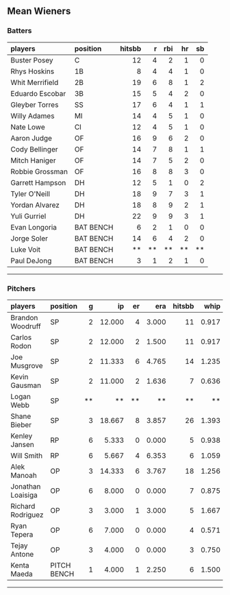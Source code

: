 ## Mean Wieners

### Batters

 
|players         |position  | hitsbb|  r| rbi| hr| sb| 
|:---------------|:---------|------:|--:|---:|--:|--:| 
|Buster Posey    |C         |     12|  4|   2|  1|  0| 
|Rhys Hoskins    |1B        |      8|  4|   4|  1|  0| 
|Whit Merrifield |2B        |     19|  6|   8|  1|  2| 
|Eduardo Escobar |3B        |     15|  5|   4|  2|  0| 
|Gleyber Torres  |SS        |     17|  6|   4|  1|  1| 
|Willy Adames    |MI        |     14|  4|   5|  1|  0| 
|Nate Lowe       |CI        |     12|  4|   5|  1|  0| 
|Aaron Judge     |OF        |     16|  9|   6|  2|  0| 
|Cody Bellinger  |OF        |     14|  7|   8|  1|  1| 
|Mitch Haniger   |OF        |     14|  7|   5|  2|  0| 
|Robbie Grossman |OF        |     16|  8|   8|  3|  0| 
|Garrett Hampson |DH        |     12|  5|   1|  0|  2| 
|Tyler O'Neill   |DH        |     18|  9|   7|  3|  1| 
|Yordan Alvarez  |DH        |     18|  8|   9|  2|  1| 
|Yuli Gurriel    |DH        |     22|  9|   9|  3|  1| 
|Evan Longoria   |BAT BENCH |      6|  2|   1|  0|  0| 
|Jorge Soler     |BAT BENCH |     14|  6|   4|  2|  0| 
|Luke Voit       |BAT BENCH |     **| **|  **| **| **| 
|Paul DeJong     |BAT BENCH |      3|  1|   2|  1|  0| 

* * *

### Pitchers

 
|players           |position    |  g|     ip| er|   era| hitsbb|  whip| so|  w| sv| 
|:-----------------|:-----------|--:|------:|--:|-----:|------:|-----:|--:|--:|--:| 
|Brandon Woodruff  |SP          |  2| 12.000|  4| 3.000|     11| 0.917| 14|  1|  0| 
|Carlos Rodon      |SP          |  2| 12.000|  2| 1.500|     11| 0.917| 17|  1|  0| 
|Joe Musgrove      |SP          |  2| 11.333|  6| 4.765|     14| 1.235| 17|  0|  0| 
|Kevin Gausman     |SP          |  2| 11.000|  2| 1.636|      7| 0.636| 14|  1|  0| 
|Logan Webb        |SP          | **|     **| **|    **|     **|    **| **| **| **| 
|Shane Bieber      |SP          |  3| 18.667|  8| 3.857|     26| 1.393| 20|  2|  0| 
|Kenley Jansen     |RP          |  6|  5.333|  0| 0.000|      5| 0.938|  4|  0|  4| 
|Will Smith        |RP          |  6|  5.667|  4| 6.353|      6| 1.059|  9|  0|  3| 
|Alek Manoah       |OP          |  3| 14.333|  6| 3.767|     18| 1.256| 14|  0|  0| 
|Jonathan Loaisiga |OP          |  6|  8.000|  0| 0.000|      7| 0.875|  4|  1|  0| 
|Richard Rodriguez |OP          |  3|  3.000|  1| 3.000|      5| 1.667|  3|  0|  1| 
|Ryan Tepera       |OP          |  6|  7.000|  0| 0.000|      4| 0.571|  7|  0|  0| 
|Tejay Antone      |OP          |  3|  4.000|  0| 0.000|      3| 0.750|  3|  0|  0| 
|Kenta Maeda       |PITCH BENCH |  1|  4.000|  1| 2.250|      6| 1.500|  7|  0|  0| 


* * *


